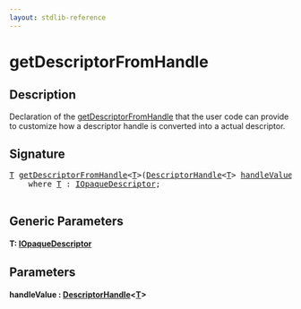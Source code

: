```yaml
---
layout: stdlib-reference
---
```


# getDescriptorFromHandle

## Description

Declaration of the <span class='code'><a href="getdescriptorfromhandle-3dh.html">getDescriptorFromHandle</a></span> that the user code can provide to customize
how a descriptor handle is converted into a actual descriptor.




## Signature 

<pre>
<a href="getdescriptorfromhandle-3dh.html#typeparam-T" class="code_type">T</a> <a href="getdescriptorfromhandle-3dh.html">getDescriptorFromHandle</a>&lt;<a href="getdescriptorfromhandle-3dh.html#typeparam-T" class="code_type">T</a>&gt;(<a href="index.html" class="code_type">DescriptorHandle</a>&lt;<a href="getdescriptorfromhandle-3dh.html#typeparam-T" class="code_type">T</a>&gt; <a href="getdescriptorfromhandle-3dh.html#decl-handleValue" class="code_param">handleValue</a>)
    <span class='code_keyword'>where</span> <a href="getdescriptorfromhandle-3dh.html#typeparam-T" class="code_type">T</a> : <a href="index.html" class="code_type">IOpaqueDescriptor</a>;

</pre>

## Generic Parameters

####  <a id="typeparam-T"></a>T: [IOpaqueDescriptor](../interfaces/iopaquedescriptor-017/index)

## Parameters

####  <a id="decl-handleValue"></a>handleValue  : [DescriptorHandle](../types/descriptorhandle-0a/index)\<[T](../types/descriptorhandle-0a/index#typeparam-T)\>

